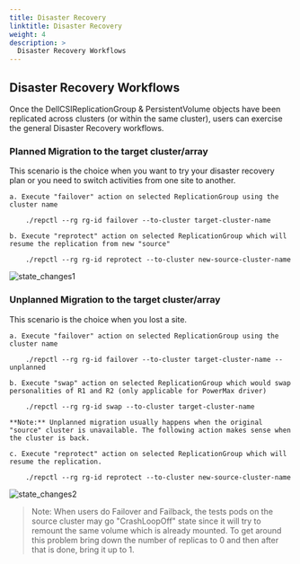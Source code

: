```yaml
---
title: Disaster Recovery
linktitle: Disaster Recovery
weight: 4
description: >
  Disaster Recovery Workflows
---
```


## Disaster Recovery Workflows

Once the DellCSIReplicationGroup & PersistentVolume objects have been replicated across clusters (or within the same cluster), users can exercise the general Disaster Recovery workflows.

### Planned Migration to the target cluster/array
This scenario is the choice when you want to try your disaster recovery plan or you need to switch activities from one site to another.

    a. Execute "failover" action on selected ReplicationGroup using the cluster name
    
        ./repctl --rg rg-id failover --to-cluster target-cluster-name
        
    b. Execute "reprotect" action on selected ReplicationGroup which will resume the replication from new "source"
    
        ./repctl --rg rg-id reprotect --to-cluster new-source-cluster-name

![state_changes1](../state_changes1.png)

### Unplanned Migration to the target cluster/array
This scenario is the choice when you lost a site.

    a. Execute "failover" action on selected ReplicationGroup using the cluster name 
    
        ./repctl --rg rg-id failover --to-cluster target-cluster-name --unplanned
    
    b. Execute "swap" action on selected ReplicationGroup which would swap personalities of R1 and R2 (only applicable for PowerMax driver)
    
        ./repctl --rg rg-id swap --to-cluster target-cluster-name

    **Note:** Unplanned migration usually happens when the original "source" cluster is unavailable. The following action makes sense when the cluster is back.

    c. Execute "reprotect" action on selected ReplicationGroup which will resume the replication.
    
        ./repctl --rg rg-id reprotect --to-cluster new-source-cluster-name
        
![state_changes2](../state_changes2.png) 
      

>Note: When users do Failover and Failback, the tests pods on the source cluster may go "CrashLoopOff" state since it will try to remount the same volume which is already mounted. To get around this problem bring down the number of replicas to 0 and then after that is done, bring it up to 1.


